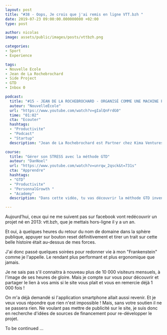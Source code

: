 ```yaml
---
layout: post
title: "#38 - Oops, Je crois que j'ai remis en ligne VTT.bzh "
date: 2019-07-23 09:00:00.000000000 +02:00
type: post

author: nicolas
image: assets/public/images/posts/vttbzh.png

categories:
- Sport
- Experience

tags:
- Nouvelle Ecole
- Jean de La Rochebrochard
- Side Project
- GTD
- Inbox 0

podcast:
  title: "#15 - JEAN DE LA ROCHEBROCHARD - ORGANISÉ COMME UNE MACHINE POUR VIVRE COMME UN HUMAIN"
  auteur: "NouvelleÉcole"
  url: "https://www.youtube.com/watch?v=gIalQnFrdG0"
  time: "01:02"
  cta: "Ecouter"
  hashtags:
  - "Productivite"
  - "Podcast"
  - "Startup"
  description: "Jean de La Rochebrochard est Partner chez Kima Ventures, le fonds d'investissement financé par Xavier Niel. Kima investit dans 2 à 3 startups par semaine et gère un portefeuille de 500 sociétés. À titre personnel, Jean a levé une centaine de millions d'Euros pour plus de 30 startups durant les différentes étapes de sa carrière. Il est au board de plusieurs sociétés dont Zenly, Payfit (une merveille), Sourced et ibanFirst."

course:
  title: "Gérer son STRESS avec la méthode GTD"
  auteur: "DanNoel"
  url: "https://www.youtube.com/watch?v=unrqw_2qsck&t=731s"
  cta: "Apprendre"
  hashtags:
  - "GTD"
  - "Productivite"
  - "PersonnalGrowth "
  - "Academy"
  description: "Dans cette vidéo, tu vas découvrir la méthode GTD inventée par David Allen et qui est pour moi la clé du succès pour tous ceux et celles qui ont la \"tête qui fume...\".Tu sais: lorsque tu as l'impression d'être dépassé, de ne plus gérer son stress et si peu de temps pour tant de choses à faire 😱"

---
```

Aujourd’hui, ceux qui ne me suivent pas sur facebook vont redécouvrir un projet né en 2013: vtt.bzh, que je mettais hors-ligne il y a un an.

Et oui, à quelques heures du retour du nom de domaine dans la sphère publique, appuyer sur bouton reset définitivement et tirer un trait sur cette belle histoire était au-dessus de mes forces.

J'ai donc passé quelques soirées pour redonner vie à mon "Frankenstein" comme je l'appelle. Le rendant plus performant et plus ergonomique que jamais.

Je ne sais pas s'il connaitra à nouveau plus de 10 000 visiteurs mensuels, à l'image de ses heures de gloire. Mais je compte sur vous pour découvrir et partager le lien à vos amis si le site vous plait et vous en remercie déjà 1 000 fois !

On m'a déjà demandé si l'application smartphone allait aussi revenir. Et je veux vous répondre que rien n'est impossible ! Mais, sans votre soutien il ne se passera rien. Ne voulant pas mettre de publicité sur le site, je suis donc en recherche d'idées de sources de financement pour re-développer le projet.

To be continued ...

